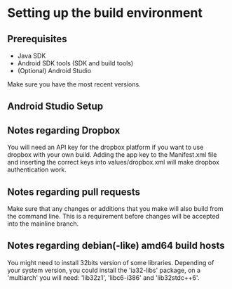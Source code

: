 Setting up the build environment
================================

Prerequisites
-------------
* Java SDK
* Android SDK tools (SDK and build tools)
* (Optional) Android Studio

Make sure you have the most recent versions.

Android Studio Setup
--------------------


Notes regarding Dropbox
-----------------------

You will need an API key for the dropbox platform if you want to use
dropbox with your own build. Adding the app key to the Manifest.xml
file and inserting the correct keys into values/dropbox.xml will make
dropbox authentication work.


Notes regarding pull requests
-----------------------------
Make sure that any changes or additions that you make will also build from the
command line.  This is a requirement before changes will be accepted into the
mainline branch.


Notes regarding debian(-like) amd64 build hosts
-----------------------------------------------

You might need to install 32bits version of some libraries.
Depending of your system version, you could install the 'ia32-libs'
package, on a 'multiarch' you will need: 'lib32z1', 'libc6-i386' and
'lib32stdc++6'.
